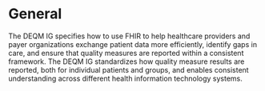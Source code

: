 # General

The DEQM IG specifies how to use FHIR to help healthcare providers and payer organizations exchange patient data more efficiently, identify gaps in care, and ensure that quality measures are reported within a consistent framework. The DEQM IG standardizes how quality measure results are reported, both for individual patients and groups, and enables consistent understanding across different health information technology systems.